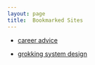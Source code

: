 ```yaml
---
layout: page
title:  Bookmarked Sites
---
```


- [career advice](https://www.teamblind.com/post/advice-for-younger-folks-WzpcU2oi)

- [grokking system design]()
